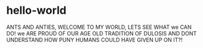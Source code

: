 # hello-world
ANTS AND ANTIES, WELCOME TO MY WORLD, LETS SEE WHAT we CAN DO!
we ARE PROUD OF OUR AGE OLD TRADITION OF DULOSIS AND DONT UNDERSTAND HOW PUNY HUMANS COULD HAVE GIVEN UP ON IT?!
